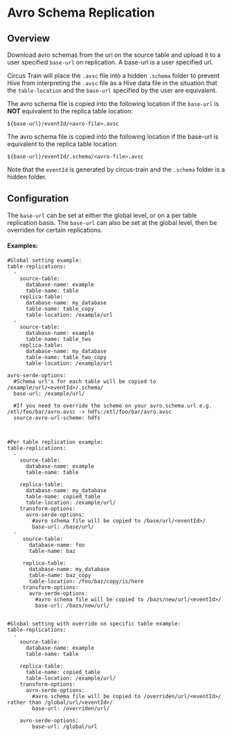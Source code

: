 # Avro Schema Replication

##  Overview
Download avro schemas from the uri on the source table and upload it to a user specified `base-url` on replication. A base-url
is a user specified url. 

Circus Train will place the `.avsc` file into a hidden `.schema` folder to prevent Hive from interpreting the `.avsc` file as a Hive data file in the situation that the `table-location` and the `base-url` specified by the user are equivalent.

The avro schema file is copied into the following location if the `base-url` is **NOT** equivalent to the replica table location:

    ${base-url}/eventId/<avro-file>.avsc

The avro schema file is copied into the following location if the base-url is equivalent to the replica table location: 

    ${base-url}/eventId/.schema/<avro-file>.avsc
    
Note that the `eventId` is generated by circus-train and the `.schema` folder is a hidden folder.


## Configuration
The `base-url` can be set at either the global level, or on a per table replication basis. The `base-url` can also be set at 
the global level, then be overriden for certain replications.

#### Examples:

    #Global setting example:
    table-replications:
      -
        source-table:
          database-name: example
          table-name: table
        replica-table:
          database-name: my_database
          table-name: table_copy
          table-location: /example/url
      -    
        source-table:
          database-name: example
          table-name: table_two
        replica-table:
          database-name: my_database
          table-name: table_two_copy
          table-location: /example/url
        
    avro-serde-options:
      #Schema url's for each table will be copied to /example/url/<eventId>/.schema/
      base-url: /example/url/

      #If you need to override the scheme on your avro.schema.url e.g. /etl/foo/bar/avro.avsc -> hdfs:/etl/foo/bar/avro.avsc
      source-avro-url-scheme: hdfs



    #Per table replication example:
    table-replications:
      -
        source-table:
          database-name: example
          table-name: table
        
        replica-table:
          database-name: my_database
          table-name: copied_table
          table-location: /example/url/
        transform-options:
          avro-serde-options:
            #avro schema file will be copied to /base/url/<eventId>/ 
            base-url: /base/url/
      -  
         source-table:
           database-name: foo
           table-name: baz
         
         replica-table:
           database-name: my_database
           table-name: baz_copy
           table-location: /foo/baz/copy/is/here
         transform-options:
           avro-serde-options:
             #avro schema file will be copied to /bazs/new/url/<eventId>/ 
             base-url: /bazs/new/url/
          
           
    #Global setting with override on specific table example:
    table-replications:
      -
        source-table:
          database-name: example
          table-name: table
        
        replica-table:
          table-name: copied_table
          table-location: /example/url/
        transform-options:
          avro-serde-options:
            #avro schema file will be copied to /overriden/url/<eventId>/ rather than /global/url/<eventId>/
            base-url: /overriden/url/
    
        avro-serde-options:
            base-url: /global/url



 
 
